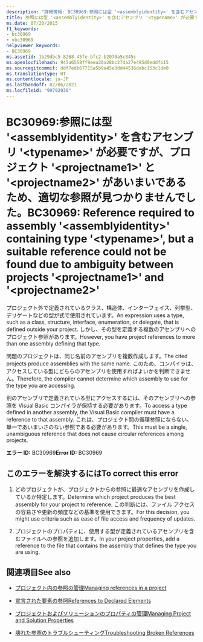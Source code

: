 ```yaml
---
description: "詳細情報: BC30969:参照には型 '<assemblyidentity>' を含むアセンブリ '<typename>' が必要ですが、プロジェクト '<projectname1>' と '<projectname2>' があいまいであるため、適切な参照が見つかりませんでした"
title: 参照には型 '<assemblyidentity>' を含むアセンブリ '<typename>' が必要ですが、プロジェクト '<projectname1>' と '<projectname2>' があいまいであるため、適切な参照が見つかりませんでした。
ms.date: 07/20/2015
f1_keywords:
- bc30969
- vbc30969
helpviewer_keywords:
- BC30969
ms.assetid: 1b29dbc5-8268-45fe-bfc2-b2070a5c845c
ms.openlocfilehash: 945a6558ff9eea20a28bc27da27e495d0eddfb15
ms.sourcegitcommit: ddf7edb67715a5b9a45e3dd44536dabc153c1de0
ms.translationtype: HT
ms.contentlocale: ja-JP
ms.lasthandoff: 02/06/2021
ms.locfileid: "99792038"
---
```

# <a name="bc30969-reference-required-to-assembly-assemblyidentity-containing-type-typename-but-a-suitable-reference-could-not-be-found-due-to-ambiguity-between-projects-projectname1-and-projectname2"></a><span data-ttu-id="23a57-103">BC30969:参照には型 '\<assemblyidentity>' を含むアセンブリ '\<typename>' が必要ですが、プロジェクト '\<projectname1>' と '\<projectname2>' があいまいであるため、適切な参照が見つかりませんでした。</span><span class="sxs-lookup"><span data-stu-id="23a57-103">BC30969: Reference required to assembly '\<assemblyidentity>' containing type '\<typename>', but a suitable reference could not be found due to ambiguity between projects '\<projectname1>' and '\<projectname2>'</span></span>

<span data-ttu-id="23a57-104">プロジェクト外で定義されているクラス、構造体、インターフェイス、列挙型、デリゲートなどの型が式で使用されています。</span><span class="sxs-lookup"><span data-stu-id="23a57-104">An expression uses a type, such as a class, structure, interface, enumeration, or delegate, that is defined outside your project.</span></span> <span data-ttu-id="23a57-105">しかし、その型を定義する複数のアセンブリへのプロジェクト参照があります。</span><span class="sxs-lookup"><span data-stu-id="23a57-105">However, you have project references to more than one assembly defining that type.</span></span>

 <span data-ttu-id="23a57-106">問題のプロジェクトは、同じ名前のアセンブリを複数作成します。</span><span class="sxs-lookup"><span data-stu-id="23a57-106">The cited projects produce assemblies with the same name.</span></span> <span data-ttu-id="23a57-107">このため、コンパイラは、アクセスしている型にどちらのアセンブリを使用すればよいかを判断できません。</span><span class="sxs-lookup"><span data-stu-id="23a57-107">Therefore, the compiler cannot determine which assembly to use for the type you are accessing.</span></span>

 <span data-ttu-id="23a57-108">別のアセンブリで定義されている型にアクセスするには、そのアセンブリへの参照を Visual Basic コンパイラが保持する必要があります。</span><span class="sxs-lookup"><span data-stu-id="23a57-108">To access a type defined in another assembly, the Visual Basic compiler must have a reference to that assembly.</span></span> <span data-ttu-id="23a57-109">これは、プロジェクト間の循環参照にならない、単一であいまいさのない参照である必要があります。</span><span class="sxs-lookup"><span data-stu-id="23a57-109">This must be a single, unambiguous reference that does not cause circular references among projects.</span></span>

 <span data-ttu-id="23a57-110">**エラー ID:** BC30969</span><span class="sxs-lookup"><span data-stu-id="23a57-110">**Error ID:** BC30969</span></span>

## <a name="to-correct-this-error"></a><span data-ttu-id="23a57-111">このエラーを解決するには</span><span class="sxs-lookup"><span data-stu-id="23a57-111">To correct this error</span></span>

1. <span data-ttu-id="23a57-112">どのプロジェクトが、プロジェクトからの参照に最適なアセンブリを作成しているか特定します。</span><span class="sxs-lookup"><span data-stu-id="23a57-112">Determine which project produces the best assembly for your project to reference.</span></span> <span data-ttu-id="23a57-113">この判断には、ファイル アクセスの容易さや更新の頻度などの基準を使用できます。</span><span class="sxs-lookup"><span data-stu-id="23a57-113">For this decision, you might use criteria such as ease of file access and frequency of updates.</span></span>

2. <span data-ttu-id="23a57-114">プロジェクトのプロパティに、使用する型が定義されているアセンブリを含むファイルへの参照を追加します。</span><span class="sxs-lookup"><span data-stu-id="23a57-114">In your project properties, add a reference to the file that contains the assembly that defines the type you are using.</span></span>

## <a name="see-also"></a><span data-ttu-id="23a57-115">関連項目</span><span class="sxs-lookup"><span data-stu-id="23a57-115">See also</span></span>

- [<span data-ttu-id="23a57-116">プロジェクト内の参照の管理</span><span class="sxs-lookup"><span data-stu-id="23a57-116">Managing references in a project</span></span>](/visualstudio/ide/managing-references-in-a-project)
- [<span data-ttu-id="23a57-117">宣言された要素の参照</span><span class="sxs-lookup"><span data-stu-id="23a57-117">References to Declared Elements</span></span>](../../programming-guide/language-features/declared-elements/references-to-declared-elements.md)

- [<span data-ttu-id="23a57-118">プロジェクトおよびソリューションのプロパティの管理</span><span class="sxs-lookup"><span data-stu-id="23a57-118">Managing Project and Solution Properties</span></span>](/visualstudio/ide/managing-project-and-solution-properties)
- [<span data-ttu-id="23a57-119">壊れた参照のトラブルシューティング</span><span class="sxs-lookup"><span data-stu-id="23a57-119">Troubleshooting Broken References</span></span>](/visualstudio/ide/troubleshooting-broken-references)
